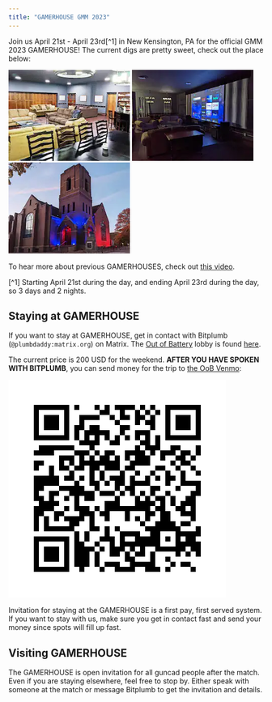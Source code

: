 ```yaml
---
title: "GAMERHOUSE GMM 2023"
---
```


Join us April 21st - April 23rd[^1] in New Kensington, PA for the official GMM 2023 GAMERHOUSE! The current digs are pretty sweet, check out the place below:

![](/assets/pic2.webp)
![](/assets/pic3.webp)
![](/assets/pic1.webp)

To hear more about previous GAMERHOUSES, check out [this video](https://www.youtube.com/watch?v=V8j7p5bzxtY).

[^1] Starting April 21st during the day, and ending April 23rd during the day, so 3 days and 2 nights.

## Staying at GAMERHOUSE

If you want to stay at GAMERHOUSE, get in contact with Bitplumb (`@plumbdaddy:matrix.org`) on Matrix.
The [Out of Battery](https://outofbattery.live) lobby is found [here](https://matrix.to/#/#oob-live-lobby:matrix.org).

The current price is 200 USD for the weekend.
**AFTER YOU HAVE SPOKEN WITH BITPLUMB**, you can send money for the trip to [the OoB Venmo](https://venmo.com/u/Outofbatterylive):

![](/assets/oob-venmo.png)

Invitation for staying at the GAMERHOUSE is a first pay, first served system. If you want to stay with us, make sure you get in contact fast and send your money since spots will fill up fast.

## Visiting GAMERHOUSE

The GAMERHOUSE is open invitation for all guncad people after the match. Even if you are staying elsewhere, feel free to stop by. Either speak with someone at the match or message Bitplumb to get the invitation and details.
